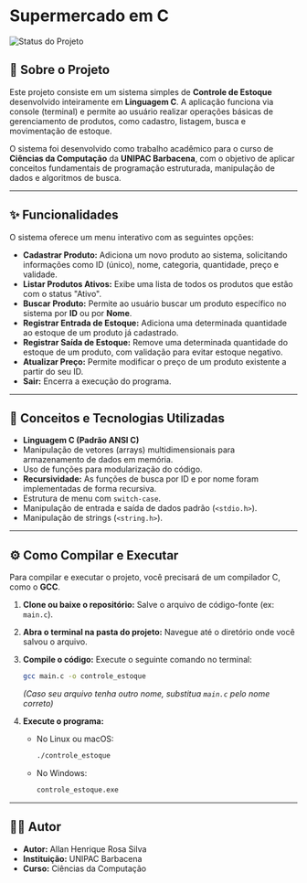 # Supermercado em C

![Status do Projeto](https://img.shields.io/badge/status-concluído-green)

## 📖 Sobre o Projeto

Este projeto consiste em um sistema simples de **Controle de Estoque** desenvolvido inteiramente em **Linguagem C**. A aplicação funciona via console (terminal) e permite ao usuário realizar operações básicas de gerenciamento de produtos, como cadastro, listagem, busca e movimentação de estoque.

O sistema foi desenvolvido como trabalho acadêmico para o curso de **Ciências da Computação** da **UNIPAC Barbacena**, com o objetivo de aplicar conceitos fundamentais de programação estruturada, manipulação de dados e algoritmos de busca.

---

## ✨ Funcionalidades

O sistema oferece um menu interativo com as seguintes opções:

* **Cadastrar Produto:** Adiciona um novo produto ao sistema, solicitando informações como ID (único), nome, categoria, quantidade, preço e validade.
* **Listar Produtos Ativos:** Exibe uma lista de todos os produtos que estão com o status "Ativo".
* **Buscar Produto:** Permite ao usuário buscar um produto específico no sistema por **ID** ou por **Nome**.
* **Registrar Entrada de Estoque:** Adiciona uma determinada quantidade ao estoque de um produto já cadastrado.
* **Registrar Saída de Estoque:** Remove uma determinada quantidade do estoque de um produto, com validação para evitar estoque negativo.
* **Atualizar Preço:** Permite modificar o preço de um produto existente a partir do seu ID.
* **Sair:** Encerra a execução do programa.

---

## 🚀 Conceitos e Tecnologias Utilizadas

* **Linguagem C (Padrão ANSI C)**
* Manipulação de vetores (arrays) multidimensionais para armazenamento de dados em memória.
* Uso de funções para modularização do código.
* **Recursividade:** As funções de busca por ID e por nome foram implementadas de forma recursiva.
* Estrutura de menu com `switch-case`.
* Manipulação de entrada e saída de dados padrão (`<stdio.h>`).
* Manipulação de strings (`<string.h>`).

---

## ⚙️ Como Compilar e Executar

Para compilar e executar o projeto, você precisará de um compilador C, como o **GCC**.

1.  **Clone ou baixe o repositório:**
    Salve o arquivo de código-fonte (ex: `main.c`).

2.  **Abra o terminal na pasta do projeto:**
    Navegue até o diretório onde você salvou o arquivo.

3.  **Compile o código:**
    Execute o seguinte comando no terminal:
    ```bash
    gcc main.c -o controle_estoque
    ```
    *(Caso seu arquivo tenha outro nome, substitua `main.c` pelo nome correto)*

4.  **Execute o programa:**
    * No Linux ou macOS:
        ```bash
        ./controle_estoque
        ```
    * No Windows:
        ```bash
        controle_estoque.exe
        ```

---

## 👨‍💻 Autor

* **Autor:** Allan Henrique Rosa Silva
* **Instituição:** UNIPAC Barbacena
* **Curso:** Ciências da Computação